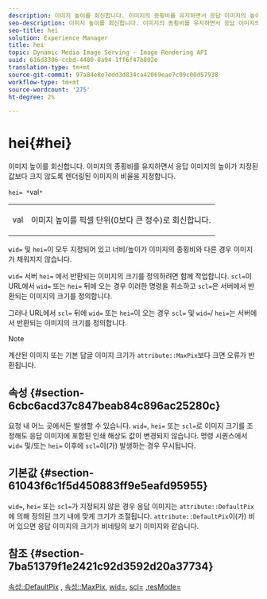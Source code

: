 ```yaml
---
description: 이미지 높이를 회신합니다. 이미지의 종횡비를 유지하면서 응답 이미지의 높이가 지정된 값보다 크지 않도록 렌더링된 이미지의 비율을 지정합니다.
seo-description: 이미지 높이를 회신합니다. 이미지의 종횡비를 유지하면서 응답 이미지의 높이가 지정된 값보다 크지 않도록 렌더링된 이미지의 비율을 지정합니다.
seo-title: hei
solution: Experience Manager
title: hei
topic: Dynamic Media Image Serving - Image Rendering API
uuid: 616d3306-ccbd-4400-8a94-1ff6f47b802e
translation-type: tm+mt
source-git-commit: 97a84e8e7edd3d834ca42069eae7c09c00d57938
workflow-type: tm+mt
source-wordcount: '275'
ht-degree: 2%

---
```



# hei{#hei}

이미지 높이를 회신합니다. 이미지의 종횡비를 유지하면서 응답 이미지의 높이가 지정된 값보다 크지 않도록 렌더링된 이미지의 비율을 지정합니다.

`hei= *`val`*`

<table id="simpletable_C3A31CA539DC4D9F8BE50290D1AFA5CA"> 
 <tr class="strow"> 
  <td class="stentry"> <p><span class="codeph"> <span class="varname"> val</span> </span> </p></td> 
  <td class="stentry"> <p>이미지 높이를 픽셀 단위(0보다 큰 정수)로 회신합니다. </p></td> 
 </tr> 
</table>

`wid=` 및 `hei=`이 모두 지정되어 있고 너비/높이가 이미지의 종횡비와 다른 경우 이미지가 채워지지 않습니다.

`wid=` 서버 `hei=` 에서 반환되는 이미지의 크기를 정의하려면 함께 작업합니다. `scl=`이 URL에서 `wid=` 또는 `hei=` 뒤에 오는 경우 이러한 명령을 취소하고 `scl=`은 서버에서 반환되는 이미지의 크기를 정의합니다.

그러나 URL에서 `scl=` 뒤에 `wid=` 또는 `hei=`이 오는 경우 `scl=` 및 `wid=`/ `hei=`는 서버에서 반환되는 이미지의 크기를 정의합니다.

>[!NOTE]
>
>계산된 이미지 또는 기본 답글 이미지 크기가 `attribute::MaxPix`보다 크면 오류가 반환됩니다.

## 속성 {#section-6cbc6acd37c847beab84c896ac25280c}

요청 내 어느 곳에서든 발생할 수 있습니다. `wid=`, `hei=` 또는 `scl=`로 이미지 크기를 조정해도 응답 이미지에 포함된 인쇄 해상도 값이 변경되지 않습니다. 명령 시퀀스에서 `wid=` 및/또는 `hei=` 이후에 `scl=`이(가) 발생하는 경우 무시됩니다.

## 기본값 {#section-61043f6c1f5d450883ff9e5eafd95955}

`wid=`, `hei=` 또는 `scl=`가 지정되지 않은 경우 응답 이미지는 `attribute::DefaultPix`에 의해 정의된 크기 내에 맞게 크기가 조절됩니다. `attribute::DefaultPix`이(가) 비어 있으면 응답 이미지의 크기가 비네팅의 보기 이미지와 같습니다.

## 참조 {#section-7ba51379f1e2421c92d3592d20a37734}

[속성::DefaultPix](../../../../../ir-api/material-cat/image-rendering-api-ref/c-ir-material-catalog/c-ir-attributes-reference/r-ir-defaultpix.md#reference-102c98f9b5d24d2aaaeb756653fb0e6f) ,  [속성::MaxPix](../../../../../ir-api/material-cat/image-rendering-api-ref/c-ir-material-catalog/c-ir-attributes-reference/r-ir-maxpix.md#reference-569f186bbc2840a6bd3cffa8ff3e7657),  [wid=](../../../../../ir-api/http-protocol/image-rendering-api-ref/c-ir-http-protocol-ref/c-ir-http-protocol-command-reference/r-ir-wid.md#reference-b7e691b0624941168c94b2749ae233ec),  [scl=](../../../../../ir-api/http-protocol/image-rendering-api-ref/c-ir-http-protocol-ref/c-ir-http-protocol-command-reference/r-ir-scl.md#reference-b14b51a6cbe34f0bba42880540592f29)  [,resMode=](../../../../../ir-api/http-protocol/image-rendering-api-ref/c-ir-http-protocol-ref/c-ir-http-protocol-command-reference/r-ir-http-resmode.md#reference-851a5b636f8948cfb11456c9b7dab0d3)
